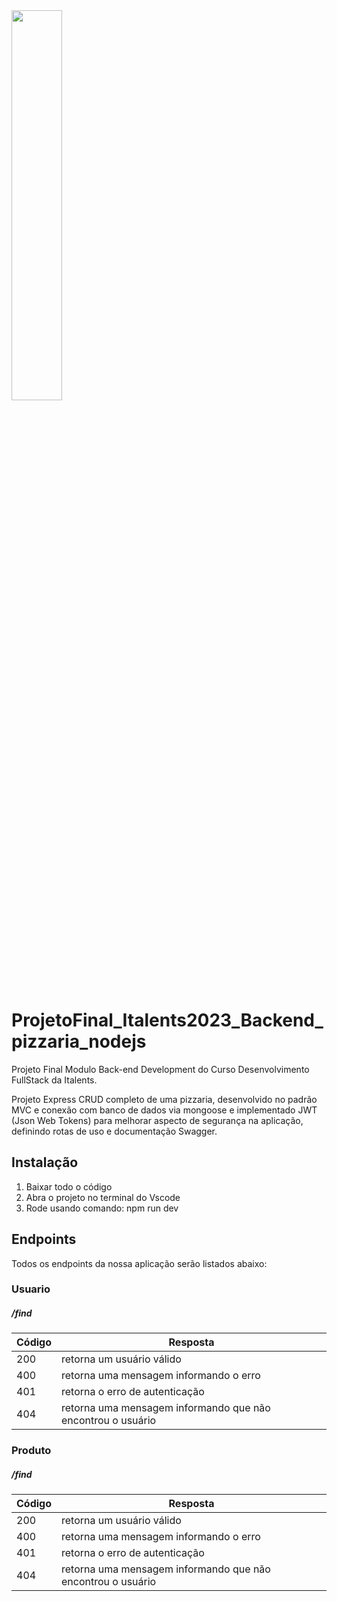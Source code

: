 
<img src= "https://upload.wikimedia.org/wikipedia/commons/thumb/d/d9/Node.js_logo.svg/1200px-Node.js_logo.svg.png" width="40%">

# ProjetoFinal_Italents2023_Backend_pizzaria_nodejs

Projeto Final Modulo Back-end Development do Curso Desenvolvimento FullStack da Italents.

Projeto Express CRUD completo de uma pizzaria, desenvolvido no padrão MVC e conexão com banco de dados via mongoose e implementado JWT (Json Web Tokens) para melhorar aspecto de segurança na aplicação, definindo rotas de uso e documentação Swagger.

## Instalação

1. Baixar todo o código
2. Abra o projeto no terminal do Vscode
3. Rode usando comando: npm run dev

## Endpoints

Todos os endpoints da nossa aplicação serão listados abaixo:

### **Usuario**

##### /find


| Código | Resposta                                                      |
| :-------- | --------------------------------------------------------------- |
| 200     | retorna um usuário válido                                   |
| 400     | retorna uma mensagem informando o erro                        |
| 401     | retorna o erro de autenticação                              |
| 404     | retorna uma mensagem informando que não encontrou o usuário |

### **Produto**

##### /find


| Código | Resposta                                                      |
| :-------- | --------------------------------------------------------------- |
| 200     | retorna um usuário válido                                   |
| 400     | retorna uma mensagem informando o erro                        |
| 401     | retorna o erro de autenticação                              |
| 404     | retorna uma mensagem informando que não encontrou o usuário |
